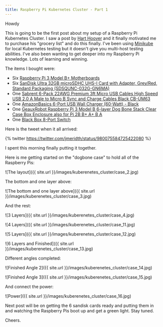 ```yaml
---
title: Raspberry Pi Kubernetes Cluster - Part 1
---
```


Howdy

This is going to be the first post about my setup of a Raspberry Pi Kubernetes Cluster.  I saw a post by [Hart Hoover](https://harthoover.com/kubernetes-1.9-on-a-raspberry-pi-cluster/) and it finally motivated me to purchase his "grocery list" and do this finally.  I've been using [Minikube](https://kubernetes.io/docs/getting-started-guides/minikube/) for local Kubernetes testing but it doesn't give you multi-host testing abilities.  I've also been wanting to get deeper into my Raspberry Pi knowledge.  Lots of learning and winning.

The items I bought were:

- Six [Raspberry Pi 3 Model B+ Motherboards](https://smile.amazon.com/dp/B07BFH96M3)
- Six [SanDisk Ultra 32GB microSDHC UHS-I Card with Adapter, Grey/Red, Standard Packaging (SDSQUNC-032G-GN6MA)](https://smile.amazon.com/gp/product/B010Q57T02/)
- One [Sabrent 6-Pack 22AWG Premium 3ft Micro USB Cables High Speed USB 2.0 A Male to Micro B Sync and Charge Cables Black CB-UM63](https://smile.amazon.com/gp/product/B011KLFERG/ref=oh_aui_detailpage_o02_s01?ie=UTF8&psc=1)
- One [AmazonBasics 6-Port USB Wall Charger (60-Watt) - Black](https://smile.amazon.com/gp/product/B01L0KN8OS/ref=oh_aui_detailpage_o02_s01?ie=UTF8&psc=1)
- One [GeauxRobot Raspberry Pi 3 Model B 6-layer Dog Bone Stack Clear Case Box Enclosure also for Pi 2B B+ A+ B A](https://smile.amazon.com/gp/product/B01D9130QC/ref=oh_aui_detailpage_o02_s00?ie=UTF8&psc=1)
- One [Black Box 8-Port Switch](http://amzn.to/2gNzLzi)

Here is the tweet when it all arrived:

{% twitter https://twitter.com/jmeridth/status/980075584725422080 %}

I spent this morning finally putting it together.

Here is me getting started on the "dogbone case" to hold all of the Raspberry Pis:

![The layout]({{ site.url }}/images/kuberenetes_cluster/case_2.jpg)

The bottom and one layer above:

![The bottom and one layer above]({{ site.url }}/images/kuberenetes_cluster/case_3.jpg)

And the rest:

![3 Layers]({{ site.url }}/images/kuberenetes_cluster/case_4.jpg)

![4 Layers]({{ site.url }}/images/kuberenetes_cluster/case_11.jpg)

![5 Layers]({{ site.url }}/images/kuberenetes_cluster/case_12.jpg)

![6 Layers and Finished]({{ site.url }}/images/kuberenetes_cluster/case_13.jpg)

Different angles completed:

![Finished Angle 2]({{ site.url }}/images/kuberenetes_cluster/case_14.jpg)

![Finished Angle 3]({{ site.url }}/images/kuberenetes_cluster/case_15.jpg)

And connect the power:

![Power]({{ site.url }}/images/kuberenetes_cluster/case_16.jpg)

Next post will be on getting the 6 sandisk cards ready and putting them in and watching the Raspberry Pis boot up and get a green light.  Stay tuned.

Cheers.